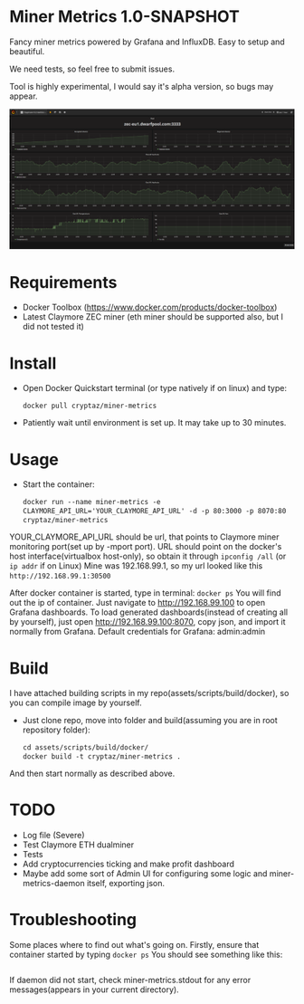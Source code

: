 # Miner Metrics 1.0-SNAPSHOT

Fancy miner metrics powered by Grafana and InfluxDB. Easy to setup and beautiful.

We need tests, so feel free to submit issues.

Tool is highly experimental, I would say it's alpha version, so bugs may appear.

![Dashboard](/assets/images/dashboard_sample.png?raw=true "Demo")

# Requirements
* Docker Toolbox (https://www.docker.com/products/docker-toolbox)
* Latest Claymore ZEC miner (eth miner should be supported also, but I did not tested it)

# Install
* Open Docker Quickstart terminal (or type natively if on linux) and type:

    ```
    docker pull cryptaz/miner-metrics
    ```
* Patiently wait until environment is set up. It may take up to 30 minutes.


# Usage

* Start the container:

    ```
    docker run --name miner-metrics -e CLAYMORE_API_URL='YOUR_CLAYMORE_API_URL' -d -p 80:3000 -p 8070:80 cryptaz/miner-metrics
    ```

YOUR_CLAYMORE_API_URL should be url, that points to Claymore miner monitoring port(set up by -mport port).
URL should point on the docker's host interface(virtualbox host-only), so obtain it through ```ipconfig /all``` (or ```ip addr``` if on Linux)
Mine was 192.168.99.1, so my url looked like this ```http://192.168.99.1:30500```

After docker container is started, type in terminal:
    ```
    docker ps
    ```
You will find out the ip of container. Just navigate to http://192.168.99.100 to open Grafana dashboards.
To load generated dashboards(instead of creating all by yourself), just open http://192.168.99.100:8070, copy json, and import it normally from Grafana.
Default credentials for Grafana: admin:admin


# Build
I have attached building scripts in my repo(assets/scripts/build/docker), so you can compile image by yourself.
* Just clone repo, move into folder and build(assuming you are in root repository folder):
    ```
    cd assets/scripts/build/docker/
    docker build -t cryptaz/miner-metrics .
    ```
And then start normally as described above.

# TODO
* Log file (Severe)
* Test Claymore ETH dualminer
* Tests
* Add cryptocurrencies ticking and make profit dashboard
* Maybe add some sort of Admin UI for configuring some logic and miner-metrics-daemon itself, exporting json.


# Troubleshooting
Some places where to find out what's going on. Firstly, ensure that container started by typing
    ```
    docker ps
    ```
You should see something like this:
```
```

If daemon did not start, check miner-metrics.stdout for any error messages(appears in your current directory).